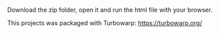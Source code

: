 Download the zip folder, open it and run the html file with your browser.

This projects was packaged with Turbowarp: https://turbowarp.org/
